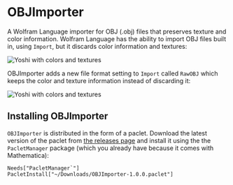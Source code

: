 ﻿
# OBJImporter
A Wolfram Language importer for OBJ (.obj) files that preserves texture and color information. Wolfram Language has the ability to import OBJ files built in, using `Import`, but it discards color information and textures:

<img src="https://i.imgur.com/pFXEBRe.png" alt="Yoshi with colors and textures" />

OBJImporter adds a new file format setting to `Import` called `RawOBJ` which keeps the color and texture information instead of discarding it:

<img src="https://i.imgur.com/kVGwDmh.png" alt="Yoshi with colors and textures" />

## Installing OBJImporter
`OBJImporter` is distributed in the form of a paclet. Download the latest version of the paclet from [the releases page](https://github.com/cekdahl/OBJImporter/releases) and install it using the the `PacletManager` package (which you already have because it comes with Mathematica):

    Needs["PacletManager`"]
    PacletInstall["~/Downloads/OBJImporter-1.0.0.paclet"]
